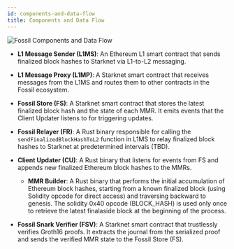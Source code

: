 ```yaml
---
id: components-and-data-flow
title: Components and Data Flow
---
```


![Fossil Components and Data Flow](/img/02.png)

- **L1 Message Sender (L1MS)**: An Ethereum L1 smart contract that sends finalized block hashes to Starknet via L1-to-L2 messaging.

- **L1 Message Proxy (L1MP)**: A Starknet smart contract that receives messages from the L1MS and routes them to other contracts in the Fossil ecosystem.

- **Fossil Store (FS)**: A Starknet smart contract that stores the latest finalized block hash and the state of each MMR. It emits events that the Client Updater listens to for triggering updates.

- **Fossil Relayer (FR)**: A Rust binary responsible for calling the `sendFinalizedBlockHashToL2` function in L1MS to relay finalized block hashes to Starknet at predetermined intervals (TBD).

- **Client Updater (CU)**: A Rust binary that listens for events from FS and appends new finalized Ethereum block hashes to the MMRs.

  - **MMR Builder**: A Rust binary that performs the initial accumulation of Ethereum block hashes, starting from a known finalized block (using Solidity opcode for direct access) and traversing backward to genesis. The solidity 0x40 opcode (BLOCK_HASH) is used only once to retrieve the latest finalaside block at the beginning of  the process.

- **Fossil Snark Verifier (FSV)**: A Starknet smart contract that trustlessly verifies Groth16 proofs. It extracts the journal from the serialized proof and sends the verified MMR state to the Fossil Store (FS).
